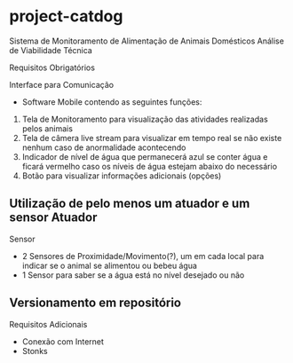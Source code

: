 # project-catdog

Sistema de Monitoramento de Alimentação de Animais Domésticos
Análise de Viabilidade Técnica

Requisitos Obrigatórios

Interface para Comunicação
- Software Mobile contendo as seguintes funções:
1.  Tela de Monitoramento para visualização das atividades realizadas pelos animais
2. Tela de câmera live stream para visualizar em tempo real se não existe nenhum caso de anormalidade acontecendo
3.  Indicador de nível de água que permanecerá azul se conter água e ficará vermelho caso os níveis de água estejam abaixo do necessário
4.  Botão para visualizar informações adicionais (opções)

Utilização de pelo menos um atuador e um sensor
Atuador
-

Sensor
- 2 Sensores de Proximidade/Movimento(?), um em cada local para indicar se o animal se alimentou ou bebeu água
- 1 Sensor para saber se a água está no nível desejado ou não

Versionamento em repositório
- 

Requisitos Adicionais
- Conexão com Internet
- Stonks



